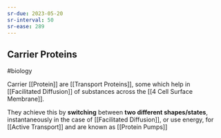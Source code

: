 ```yaml
---
sr-due: 2023-05-20
sr-interval: 50
sr-ease: 289
---
```

## Carrier Proteins
#biology 

Carrier [[Protein]] are [[Transport Proteins]], some which help in [[Facilitated Diffusion]] of substances across the [[4 Cell Surface Membrane]].

They achieve this by **switching** between **two different shapes/states**, instantaneously in the case of [[Facilitated Diffusion]], or use energy, for [[Active Transport]] and are known as [[Protein Pumps]]
